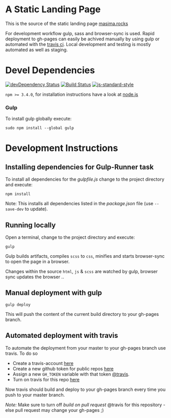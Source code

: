# A Static Landing Page
This is the source of the static landing page [masima.rocks](http://masima.rocks)

For development workflow gulp, sass and browser-sync is used. Rapid deployment to gh-pages can easily be achived manually by using gulp or automated with the [travis ci](https://travis-ci.org). Local development and testing is mostly automated as well as staging.

# Devel Dependencies
[![devDependency Status](https://david-dm.org/codeSessionsP2/masimapage/dev-status.svg)](https://david-dm.org/codeSessionsP2/masimapage?type=dev)
[![Build Status](https://travis-ci.org/codeSessionsP2/masimapage.svg?branch=master)](https://travis-ci.org/codeSessionsP2/masimapage)
[![js-standard-style](https://img.shields.io/badge/code%20style-standard-brightgreen.svg)](http://standardjs.com/)

`npm >= 3.4.0`, for installation instructions have a look at [node.js](https://nodejs.org/en/download/)

### Gulp

To install gulp globally execute: 
```
sudo npm install --global gulp
```

# Development Instructions

## Installing dependencies for Gulp-Runner task

To install all dependencies for the *gulpfile.js* change to the project directory and execute:
```
npm install
```

Note: This installs all dependencies listed in the *package.json* file (use `--save-dev` to update). 

## Running locally
Open a terminal, change to the project directory and execute:
```
gulp
```
Gulp builds artifacts, compiles `scss` to `css`, minifies and starts browser-sync to open the page in a browser. 

Changes within the source `html`, `js` & `scss` are watched by gulp, browser sync updates the browser ..

## Manual deployment with gulp
```
gulp deploy
```
This will push the content of the current build directory to your gh-pages branch. 

## Automated deployment with travis
To automate the deployment from your master to your gh-pages branch use travis. To do so 

- Create a travis-account [here](https://travis-ci.org)
- Create a new github token for public repos [here](https://github.com/settings/tokens)
- Assign a new `GH_TOKEN` variable with that token [@travis](https://docs.travis-ci.com/user/environment-variables/#Defining-Variables-in-Repository-Settings).
- Turn on travis for this repo [here](https://travis-ci.org/profile)

Now travis should build and deploy to your gh-pages branch every time you push to your master branch.

*Note:* Make sure to turn off *build on pull request* @travis for this repository - else pull request may change your gh-pages ;)

